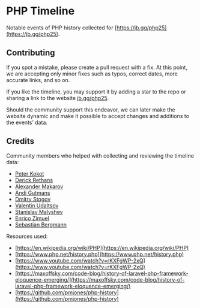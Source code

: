 # PHP Timeline

Notable events of PHP history collected for [https://jb.gg/php25](https://jb.gg/php25). 


## Contributing

If you spot a mistake, please create a pull request with a fix. At this point, we are accepting only minor fixes such as typos, correct dates, more accurate links, and so on.

If you like the timeline, you may support it by adding a star to the repo or sharing a link to the website [jb.gg/php25](https://jb.gg/php25). 

Should the community support this endeavor, we can later make the website dynamic and make it possible to accept changes and additions to the events’ data.


## Credits

Community members who helped with collecting and reviewing the timeline data:

* [Peter Kokot](https://github.com/petk)
* [Derick Rethans](https://github.com/derickr)
* [Alexander Makarov](https://github.com/samdark)
* [Andi Gutmans](https://github.com/andigutmans)
* [Dmitry Stogov](https://github.com/dstogov)
* [Valentin Udaltsov](https://github.com/vudaltsov)
* [Stanislav Malyshev](https://github.com/smalyshev)
* [Enrico Zimuel](https://github.com/ezimuel)
* [Sebastian Bergmann](https://github.com/sebastianbergmann)

Resources used:
* [https://en.wikipedia.org/wiki/PHP](https://en.wikipedia.org/wiki/PHP)
* [https://www.php.net/history.php](https://www.php.net/history.php)
* [https://www.youtube.com/watch?v=rKXFgWP-2xQ](https://www.youtube.com/watch?v=rKXFgWP-2xQ)
* [https://maxoffsky.com/code-blog/history-of-laravel-php-framework-eloquence-emerging/](https://maxoffsky.com/code-blog/history-of-laravel-php-framework-eloquence-emerging/)
* [https://github.com/pmjones/php-history](https://github.com/pmjones/php-history)
